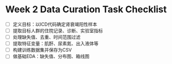 # Week 2 Data Curation Task Checklist

- [ ] 定义目标：以ICD代码确定肾衰竭阳性样本
- [ ] 提取目标人群的住院记录、诊断、实验室指标
- [ ] 处理缺失值、去重、时间范围过滤
- [ ] 提取特征变量：肌酐、尿素氮、出入液体等
- [ ] 构建训练数据集并保存为CSV
- [ ] 做基础EDA：缺失值、分布图、箱线图